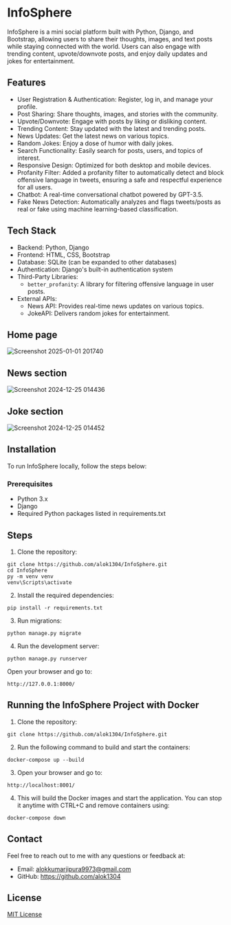 # InfoSphere
InfoSphere is a mini social platform built with Python, Django, and Bootstrap, allowing users to share their thoughts, images, and text posts while staying connected with the world. Users can also engage with trending content, upvote/downvote posts, and enjoy daily updates and jokes for entertainment.

## Features
- User Registration & Authentication: Register, log in, and manage your profile.
- Post Sharing: Share thoughts, images, and stories with the community.
- Upvote/Downvote: Engage with posts by liking or disliking content.
- Trending Content: Stay updated with the latest and trending posts.
- News Updates: Get the latest news on various topics.
- Random Jokes: Enjoy a dose of humor with daily jokes.
- Search Functionality: Easily search for posts, users, and topics of interest.
- Responsive Design: Optimized for both desktop and mobile devices.
- Profanity Filter: Added a profanity filter to automatically detect and block offensive language in tweets, ensuring a safe and respectful experience for all users.
- Chatbot: A real-time conversational chatbot powered by GPT-3.5.
- Fake News Detection: Automatically analyzes and flags tweets/posts as real or fake using machine learning-based classification.
  
## Tech Stack
- Backend: Python, Django
- Frontend: HTML, CSS, Bootstrap
- Database: SQLite (can be expanded to other databases)
- Authentication: Django's built-in authentication system
- Third-Party Libraries:
    - `better_profanity`: A library for filtering offensive language in user posts.
- External APIs:
    - News API: Provides real-time news updates on various topics.
    - JokeAPI: Delivers random jokes for entertainment.
  
## Home page
![Screenshot 2025-01-01 201740](https://github.com/user-attachments/assets/c4972fa4-9a97-4678-bf0c-05b6c77ba52c)


## News section
![Screenshot 2024-12-25 014436](https://github.com/user-attachments/assets/e38ab664-2a69-4a18-8c08-3c89cfff9eb8)

## Joke section
![Screenshot 2024-12-25 014452](https://github.com/user-attachments/assets/eb32f548-5fcd-4c8b-90a6-e5d61a8bcd8d)

## Installation

To run InfoSphere locally, follow the steps below:

### Prerequisites
- Python 3.x
- Django
- Required Python packages listed in requirements.txt
  
## Steps
1. Clone the repository:

```
git clone https://github.com/alok1304/InfoSphere.git
cd InfoSphere
py -m venv venv
venv\Scripts\activate
```

2. Install the required dependencies:

```
pip install -r requirements.txt
```

3. Run migrations:
```
python manage.py migrate
```
4. Run the development server:
```
python manage.py runserver
```
Open your browser and go to:
```
http://127.0.0.1:8000/
```

## Running the InfoSphere Project with Docker
1. Clone the repository:

```
git clone https://github.com/alok1304/InfoSphere.git
```
2. Run the following command to build and start the containers:
```
docker-compose up --build
```

3. Open your browser and go to:
```
http://localhost:8001/
```
4. This will build the Docker images and start the application. You can stop it anytime with CTRL+C and remove containers using:
```
docker-compose down
```

## Contact
Feel free to reach out to me with any questions or feedback at:
- Email: alokkumarjipura9973@gmail.com
- GitHub: https://github.com/alok1304

## License

[MIT License](LICENSE)
